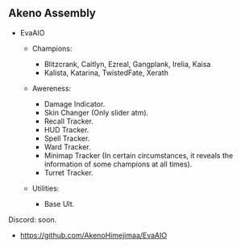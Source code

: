 ## Akeno Assembly

* EvaAIO
    * Champions:
        * Blitzcrank, Caitlyn, Ezreal, Gangplank, Irelia, Kaisa
        * Kalista, Katarina, TwistedFate, Xerath

    * Awereness:
        * Damage Indicator.
        * Skin Changer (Only slider atm).
        * Recall Tracker.
        * HUD Tracker.
        * Spell Tracker.
        * Ward Tracker.
        * Minimap Tracker (In certain circumstances, it reveals the information of some    champions  at all times).
        * Turret Tracker.

    * Utilities:
        * Base Ult.

Discord: soon.
* https://github.com/AkenoHimejimaa/EvaAIO